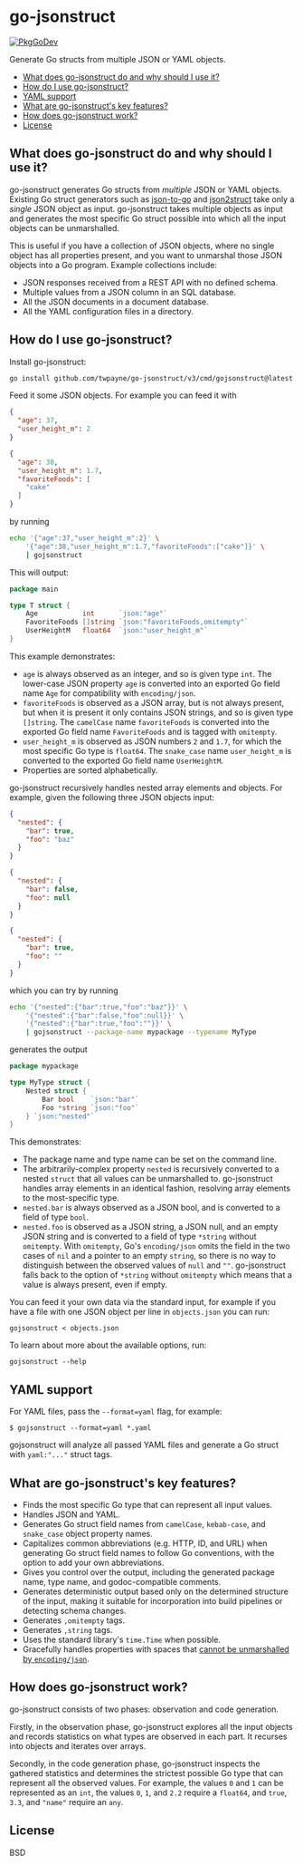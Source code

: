 # go-jsonstruct

[![PkgGoDev](https://pkg.go.dev/badge/github.com/twpayne/go-jsonstruct/v3)](https://pkg.go.dev/github.com/twpayne/go-jsonstruct/v3)

Generate Go structs from multiple JSON or YAML objects.

* [What does go-jsonstruct do and why should I use it?](#what-does-go-jsonstruct-do-and-why-should-i-use-it)
* [How do I use go-jsonstruct?](#how-do-i-use-go-jsonstruct)
* [YAML support](#yaml-support)
* [What are go-jsonstruct's key features?](#what-are-go-jsonstructs-key-features)
* [How does go-jsonstruct work?](#how-does-go-jsonstruct-work)
* [License](#license)

## What does go-jsonstruct do and why should I use it?

go-jsonstruct generates Go structs from *multiple* JSON or YAML objects.
Existing Go struct generators such as
[json-to-go](https://mholt.github.io/json-to-go/) and
[json2struct](http://json2struct.mervine.net/) take only a *single* JSON object
as input. go-jsonstruct takes multiple objects as input and generates the most
specific Go struct possible into which all the input objects can be
unmarshalled.

This is useful if you have a collection of JSON objects, where no single object
has all properties present, and you want to unmarshal those JSON objects into a
Go program. Example collections include:

* JSON responses received from a REST API with no defined schema.
* Multiple values from a JSON column in an SQL database.
* All the JSON documents in a document database.
* All the YAML configuration files in a directory.

## How do I use go-jsonstruct?

Install go-jsonstruct:

```sh
go install github.com/twpayne/go-jsonstruct/v3/cmd/gojsonstruct@latest
```

Feed it some JSON objects. For example you can feed it with

```json
{
  "age": 37,
  "user_height_m": 2
}

{
  "age": 38,
  "user_height_m": 1.7,
  "favoriteFoods": [
    "cake"
  ]
}
```

by running

```sh
echo '{"age":37,"user_height_m":2}' \
    '{"age":38,"user_height_m":1.7,"favoriteFoods":["cake"]}' \
    | gojsonstruct
```

This will output:

```go
package main

type T struct {
    Age           int      `json:"age"`
    FavoriteFoods []string `json:"favoriteFoods,omitempty"`
    UserHeightM   float64  `json:"user_height_m"`
}
```

This example demonstrates:

* `age` is always observed as an integer, and so is given type `int`. The
  lower-case JSON property `age` is converted into an exported Go field name
  `Age` for compatibility with `encoding/json`.
* `favoriteFoods` is observed as a JSON array, but is not always present, but
  when it is present it only contains JSON strings, and so is given type
  `[]string`. The `camelCase` name `favoriteFoods` is converted into the
  exported Go field name `FavoriteFoods` and is tagged with `omitempty`.
* `user_height_m` is observed as JSON numbers `2` and `1.7`, for which the most
  specific Go type is `float64`. The `snake_case` name `user_height_m` is
  converted to the exported Go field name `UserHeightM`.
* Properties are sorted alphabetically.

go-jsonstruct recursively handles nested array elements and objects. For
example, given the following three JSON objects input:

```json
{
  "nested": {
    "bar": true,
    "foo": "baz"
  }
}

{
  "nested": {
    "bar": false,
    "foo": null
  }
}

{
  "nested": {
    "bar": true,
    "foo": ""
  }
}
```

which you can try by running

```sh
echo '{"nested":{"bar":true,"foo":"baz"}}' \
    '{"nested":{"bar":false,"foo":null}}' \
    '{"nested":{"bar":true,"foo":""}}' \
    | gojsonstruct --package-name mypackage --typename MyType
```

generates the output

```go
package mypackage

type MyType struct {
    Nested struct {
        Bar bool    `json:"bar"`
        Foo *string `json:"foo"`
    } `json:"nested"`
}
```

This demonstrates:

* The package name and type name can be set on the command line.
* The arbitrarily-complex property `nested` is recursively converted to a nested
  `struct` that all values can be unmarshalled to. go-jsonstruct handles array
  elements in an identical fashion, resolving array elements to the
  most-specific type.
* `nested.bar` is always observed as a JSON bool, and is converted to a field of
  type `bool`.
* `nested.foo` is observed as a JSON string, a JSON null, and an empty JSON
  string and is converted to a field of type `*string` without `omitempty`. With
  `omitempty`, Go's `encoding/json` omits the field in the two cases of  `nil`
  and a pointer to an empty `string`, so there is no way to distinguish between
  the observed values of `null` and `""`. go-jsonstruct falls back to the option
  of `*string` without `omitempty` which means that a value is always present,
  even if empty.

You can feed it your own data via the standard input, for example if you have a
file with one JSON object per line in `objects.json` you can run:

    gojsonstruct < objects.json

To learn about more about the available options, run:

    gojsonstruct --help

## YAML support

For YAML files, pass the `--format=yaml` flag, for example:

```console
$ gojsonstruct --format=yaml *.yaml
```

gojsonstruct will analyze all passed YAML files and generate a Go struct with
`yaml:"..."` struct tags.

## What are go-jsonstruct's key features?

* Finds the most specific Go type that can represent all input values.
* Handles JSON and YAML.
* Generates Go struct field names from  `camelCase`, `kebab-case`, and
  `snake_case` object property names.
* Capitalizes common abbreviations (e.g. HTTP, ID, and URL) when
  generating Go struct field names to follow Go conventions, with the option to
  add your own abbreviations.
* Gives you control over the output, including the generated package name, type
  name, and godoc-compatible comments.
* Generates deterministic output based only on the determined structure of the
  input, making it suitable for incorporation into build pipelines or detecting
  schema changes.
* Generates `,omitempty` tags.
* Generates `,string` tags.
* Uses the standard library's `time.Time` when possible.
* Gracefully handles properties with spaces that [cannot be unmarshalled by
  `encoding/json`](https://github.com/golang/go/issues/18531).

## How does go-jsonstruct work?

go-jsonstruct consists of two phases: observation and code generation.

Firstly, in the observation phase, go-jsonstruct explores all the input objects
and records statistics on what types are observed in each part. It recurses into
objects and iterates over arrays.

Secondly, in the code generation phase, go-jsonstruct inspects the gathered
statistics and determines the strictest possible Go type that can represent all
the observed values. For example, the values `0` and `1` can be represented as
an `int`, the values `0`, `1`, and `2.2` require a `float64`, and `true`, `3.3`,
and `"name"` require an `any`.

## License

BSD
